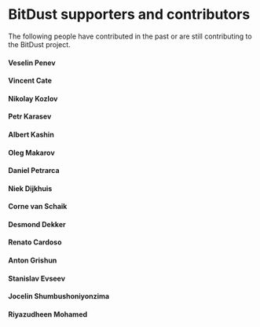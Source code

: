 # BitDust supporters and contributors

The following people have contributed in the past or are still contributing to the BitDust project.


#### Veselin Penev


#### Vincent Cate


#### Nikolay Kozlov


#### Petr Karasev


#### Albert Kashin


#### Oleg Makarov


#### Daniel Petrarca


#### Niek Dijkhuis


#### Corne van Schaik


#### Desmond Dekker


#### Renato Cardoso


#### Anton Grishun


#### Stanislav Evseev


#### Jocelin Shumbushoniyonzima


#### Riyazudheen Mohamed



<div class=fbcomments markdown="1">
</div>

